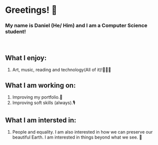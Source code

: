 <h1>Greetings! 🤖</h1>
<h3>My name is Daniel (He/ Him) and I am a Computer Science student!</h3>
</br>
<h2>What I enjoy:</h2>
<ol>
  <li>Art, music, reading and technology(All of it)!🧑🏽‍💻</li>
</ol> 
<h2>What I am working on:</h2>
<ol>
  <li>Improving my portfolio.📕</li>
  <li>Improving soft skills (always).🎙 </li>
</ol>
<h2>What I am intersted in:</h2>
<ol>
  <li>People and equality. I am also interested in how we can preserve our beautiful Earth. I am interested in things beyond what we see. 💬</li>
</br>

<!--
**recursiveDan/recursiveDan** is a ✨ _special_ ✨ repository because its `README.md` (this file) appears on your GitHub profile.

Here are some ideas to get you started:

- 🔭 I’m currently working on ...
- 🌱 I’m currently learning ...
- 👯 I’m looking to collaborate on ...
- 🤔 I’m looking for help with ...
- 💬 Ask me about ...
- 📫 How to reach me: ...
- 😄 Pronouns: ...
- ⚡ Fun fact: ...
-->
